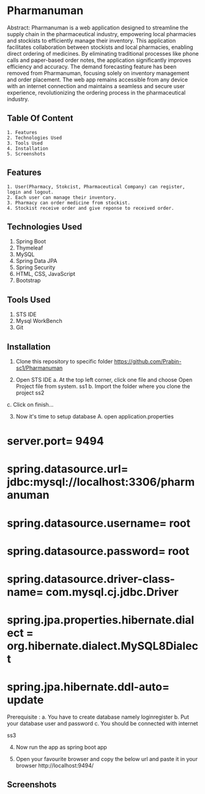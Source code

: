 # Pharmanuman
Abstract:
Pharmanuman is a web application designed to streamline the supply chain in the pharmaceutical industry, empowering local pharmacies and stockists to efficiently manage their inventory. This application facilitates collaboration between stockists and local pharmacies, enabling direct ordering of medicines. By eliminating traditional processes like phone calls and paper-based order notes, the application significantly improves efficiency and accuracy. The demand forecasting feature has been removed from Pharmanuman, focusing solely on inventory management and order placement. The web app remains accessible from any device with an internet connection and maintains a seamless and secure user experience, revolutionizing the ordering process in the pharmaceutical industry.

## Table Of Content
    1. Features
    2. Technologies Used
    3. Tools Used
    4. Installation
    5. Screenshots

    
    
## Features

    1. User(Pharmacy, Stokcist, Pharmaceutical Company) can register, login and logout.
    2. Each user can manage their inventory.
    3. Pharmacy can order medicine from stockist.
    4. Stockist receive order and give reponse to received order.

## Technologies Used

1. Spring Boot
2. Thymeleaf
3. MySQL
4. Spring Data JPA
5. Spring Security
6. HTML, CSS, JavaScript
7. Bootstrap

## Tools Used
1. STS IDE
2. Mysql WorkBench
3. Git

## Installation
1. Clone this repository to specific folder
https://github.com/Prabin-sc1/Pharmanuman 

2. Open STS IDE
a. At the top left corner, click one file and choose Open Project file from system.
ss1
b. Import the folder where you clone the project
ss2

c. Click on finish...

3. Now it's time to setup database
A. open application.properties


# server.port= 9494
# spring.datasource.url= jdbc:mysql://localhost:3306/pharmanuman
# spring.datasource.username= root
# spring.datasource.password= root
# spring.datasource.driver-class-name= com.mysql.cj.jdbc.Driver
# spring.jpa.properties.hibernate.dialect = org.hibernate.dialect.MySQL8Dialect
# spring.jpa.hibernate.ddl-auto= update

Prerequisite :
a. You have to create database namely loginregister
b. Put your database user and password
c. You should be connected with internet

ss3

4. Now run the app as spring boot app

5. Open your favourite browser and copy the below url and paste it in your browser 
  http://localhost:9494/

##  Screenshots

  


